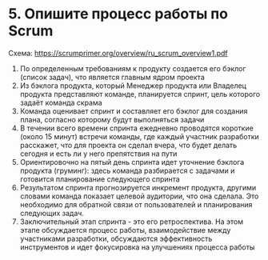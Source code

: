 #  5. Опишите процесс работы по Scrum

Cхема:
https://scrumprimer.org/overview/ru_scrum_overview1.pdf

1)  По определенным требованиям к продукту создается его бэклог (список задач), что является главным ядром проекта
2)  Из бэклога продукта, который Менеджер продукта или Владелец продукта представляют команде, планируется спринт, цель которого задаёт команда скрама
3)  Команда оценивает спринт и составляет его бэклог для создания плана, согласно которому будут выполняться задачи
4)  В течении всего времени спринта ежедневно проводятся короткие (около 15 минут) встречи команды, где каждый участник разработки расскажет, что для проекта он сделал вчера, что будет делать сегодня и есть ли у него препятствия на пути
5)  Ориентировочно на пятый день спринта идет уточнение бэклога продукта (груминг): здесь команда разбирается с задачами и готовится планирование следующего спринта
6)  Результатом спринта прогнозируется инкремент продукта, другими словами команда показает целевой аудитории, что она сделала. Это необходимо для обратной связи от пользователей и планирования следующих задач.
7)  Заключительный этап спринта - это его ретроспектива. На этом этапе обсуждается процесс работы, взаимодействие между участниками разработки, обсуждаются эффективность инструментов и идет фокусировка на улучшениях процесса работы
